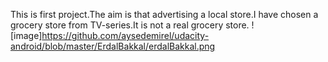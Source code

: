 This is first project.The aim is that advertising a local store.I have chosen a grocery store from TV-series.It is not a real grocery store.
![image]https://github.com/aysedemirel/udacity-android/blob/master/ErdalBakkal/erdalBakkal.png
